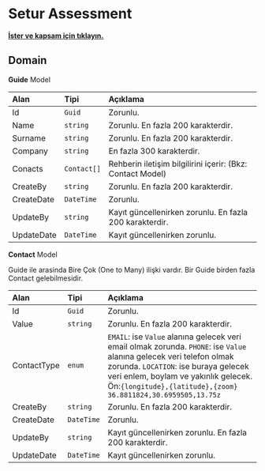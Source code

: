 ﻿# Setur Assessment
**[İster ve kapsam için tıklayın.](docs/README.MD)**

## Domain
**Guide** Model

| Alan | Tipi | Açıklama |
|:-----|:-----|:---------|
| Id | `Guid` | Zorunlu.|
| Name | `string` | Zorunlu. En fazla 200 karakterdir.|
| Surname | `string` | Zorunlu. En fazla 200 karakterdir.|
| Company | `string` | En fazla 300 karakterdir.|
| Conacts | `Contact[]` | Rehberin iletişim bilgilirini içerir: (Bkz: Contact Model)|
| CreateBy | `string` | Zorunlu. En fazla 200 karakterdir.|
| CreateDate | `DateTime` | Zorunlu.|
| UpdateBy | `string` | Kayıt güncellenirken zorunlu. En fazla 200 karakterdir.|
| UpdateDate | `DateTime` | Kayıt güncellenirken zorunlu. |

**Contact** Model

Guide ile arasinda Bire Çok (One to Many) ilişki vardır. Bir Guide birden fazla Contact gelebilmesidir.

| Alan | Tipi | Açıklama |
|:-----|:-----|:---------|
| Id | `Guid` | Zorunlu.|
| Value | `string` | Zorunlu. En fazla 200 karakterdir.|
| ContactType | `enum` | `EMAIL`: ise `Value` alanına gelecek veri email olmak zorunda. `PHONE`: ise `Value` alanına gelecek veri telefon olmak zorunda. `LOCATION`: ise buraya gelecek veri enlem, boylam ve yakınlık gelecek. Ön:`{longitude},{latitude},{zoom}` `36.8811824,30.6959505,13.75z` |
| CreateBy | `string` | Zorunlu. En fazla 200 karakterdir.|
| CreateDate | `DateTime` | Zorunlu.|
| UpdateBy | `string` | Kayıt güncellenirken zorunlu. En fazla 200 karakterdir.|
| UpdateDate | `DateTime` | Kayıt güncellenirken zorunlu. |